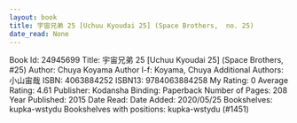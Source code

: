 ```yaml
---
layout: book
title: 宇宙兄弟 25 [Uchuu Kyoudai 25] (Space Brothers,  no. 25)
date_read: None
---
```


Book Id: 24945699
Title: 宇宙兄弟 25 [Uchuu Kyoudai 25] (Space Brothers, #25)
Author: Chuya Koyama
Author l-f: Koyama, Chuya
Additional Authors: 小山宙哉
ISBN: 4063884252
ISBN13: 9784063884258
My Rating: 0
Average Rating: 4.61
Publisher: Kodansha
Binding: Paperback
Number of Pages: 208
Year Published: 2015
Date Read: 
Date Added: 2020/05/25
Bookshelves: kupka-wstydu
Bookshelves with positions: kupka-wstydu (#1451)

